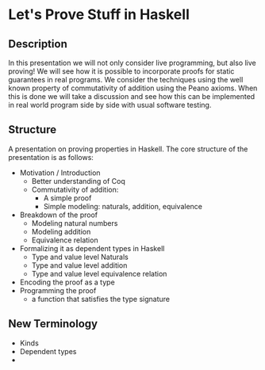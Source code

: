 # Let's Prove Stuff in Haskell

## Description
In this presentation we will not only consider live programming, but also live
proving! We will see how it is possible to incorporate proofs for static
guarantees in real programs. We consider the techniques using the well known
property of commutativity of addition using the Peano axioms. When this is
done we will take a discussion and see how this can be implemented in real world
program side by side with usual software testing.

## Structure
A presentation on proving properties in Haskell. The core structure of the
presentation is as follows:

* Motivation / Introduction
    - Better understanding of Coq
    - Commutativity of addition:
        + A simple proof
        + Simple modeling: naturals, addition, equivalence
* Breakdown of the proof
    - Modeling natural numbers
    - Modeling addition
    - Equivalence relation
* Formalizing it as dependent types in Haskell
    - Type and value level Naturals
    - Type and value level addition
    - Type and value level equivalence relation
* Encoding the proof as a type
* Programming the proof
    - a function that satisfies the type signature

## New Terminology

* Kinds
* Dependent types
* 